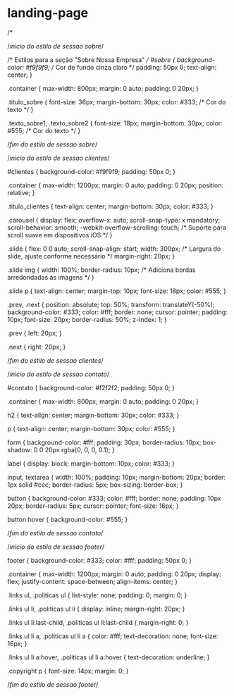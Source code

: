 # landing-page


/*

/*inicio do estilo de sessao sobre*/

/* Estilos para a seção "Sobre Nossa Empresa" */
#sobre {
    background-color: #f9f9f9; /* Cor de fundo cinza claro */
    padding: 50px 0;
    text-align: center;
}

.container {
    max-width: 800px;
    margin: 0 auto;
    padding: 0 20px;
}

.titulo_sobre {
    font-size: 36px;
    margin-bottom: 30px;
    color: #333; /* Cor do texto */
}

.texto_sobre1,
.texto_sobre2 {
    font-size: 18px;
    margin-bottom: 30px;
    color: #555; /* Cor do texto */
}


/*fim do estilo de sessao sobre*/








/*inicio do estilo de sessao clientes*/

#clientes {
    background-color: #f9f9f9;
    padding: 50px 0;
}

.container {
    max-width: 1200px;
    margin: 0 auto;
    padding: 0 20px;
    position: relative;
}

.titulo_clientes {
    text-align: center;
    margin-bottom: 30px;
    color: #333;
}

.carousel {
    display: flex;
    overflow-x: auto;
    scroll-snap-type: x mandatory;
    scroll-behavior: smooth;
    -webkit-overflow-scrolling: touch; /* Suporte para scroll suave em dispositivos iOS */
}

.slide {
    flex: 0 0 auto;
    scroll-snap-align: start;
    width: 300px; /* Largura do slide, ajuste conforme necessário */
    margin-right: 20px;
}

.slide img {
    width: 100%;
    border-radius: 10px; /* Adiciona bordas arredondadas às imagens */
}

.slide p {
    text-align: center;
    margin-top: 10px;
    font-size: 18px;
    color: #555;
}

.prev,
.next {
    position: absolute;
    top: 50%;
    transform: translateY(-50%);
    background-color: #333;
    color: #fff;
    border: none;
    cursor: pointer;
    padding: 10px;
    font-size: 20px;
    border-radius: 50%;
    z-index: 1;
}

.prev {
    left: 20px;
}

.next {
    right: 20px;
}

/*fim do estilo de sessao clientes*/









/*inicio do estilo de sessao contato*/


#contato {
    background-color: #f2f2f2;
    padding: 50px 0;
}

.container {
    max-width: 800px;
    margin: 0 auto;
    padding: 0 20px;
}

h2 {
    text-align: center;
    margin-bottom: 30px;
    color: #333;
}

p {
    text-align: center;
    margin-bottom: 30px;
    color: #555;
}

form {
    background-color: #fff;
    padding: 30px;
    border-radius: 10px;
    box-shadow: 0 0 20px rgba(0, 0, 0, 0.1);
}

label {
    display: block;
    margin-bottom: 10px;
    color: #333;
}

input,
textarea {
    width: 100%;
    padding: 10px;
    margin-bottom: 20px;
    border: 1px solid #ccc;
    border-radius: 5px;
    box-sizing: border-box;
}

button {
    background-color: #333;
    color: #fff;
    border: none;
    padding: 10px 20px;
    border-radius: 5px;
    cursor: pointer;
    font-size: 16px;
}

button:hover {
    background-color: #555;
}

/*fim do estilo de sessao contato*/










/*inicio do estilo de sessao footer*/


footer {
    background-color: #333;
    color: #fff;
    padding: 50px 0;
}

.container {
    max-width: 1200px;
    margin: 0 auto;
    padding: 0 20px;
    display: flex;
    justify-content: space-between;
    align-items: center;
}

.links ul,
.politicas ul {
    list-style: none;
    padding: 0;
    margin: 0;
}

.links ul li,
.politicas ul li {
    display: inline;
    margin-right: 20px;
}

.links ul li:last-child,
.politicas ul li:last-child {
    margin-right: 0;
}

.links ul li a,
.politicas ul li a {
    color: #fff;
    text-decoration: none;
    font-size: 16px;
}

.links ul li a:hover,
.politicas ul li a:hover {
    text-decoration: underline;
}

.copyright p {
    font-size: 14px;
    margin: 0;
}

/*fim do estilo de sessao footer*/

